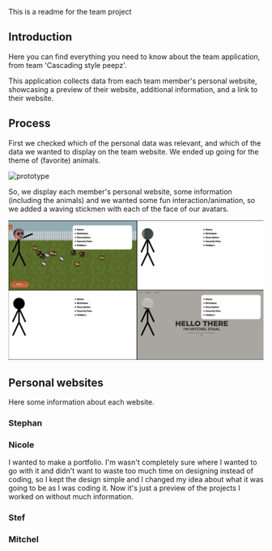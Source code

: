 This is a readme for the team project

## Introduction

Here you can find everything you need to know about the team application, from team 'Cascading style peepz'.

This application collects data from each team member's personal website, showcasing a preview of their website, additional information, and a link to their website.

## Process

First we checked which of the personal data was relevant, and which of the data we wanted to display on the team website. We ended up going for the theme of (favorite) animals. 

<!-- put the sketch here. -->
![prototype]() 

So, we display each member's personal website, some information (including the animals) and we wanted some fun interaction/animation, so we added a waving stickmen with each of the face of our avatars.

![version_](/docs/images/version_.png)

## Personal websites

Here some information about each website.

### Stephan 

### Nicole
I wanted to make a portfolio. I'm wasn't completely sure where I wanted to go with it and didn't want to waste too much time on designing instead of coding, so I kept the design simple and I changed my idea about what it was going to be as I was coding it. Now it's just a preview of the projects I worked on without much information.

### Stef

### Mitchel
